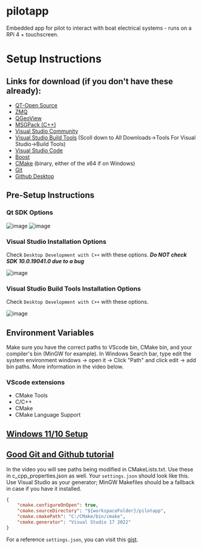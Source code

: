 # pilotapp
 Embedded app for pilot to interact with boat electrical systems - runs on a RPi 4 + touchscreen.

# Setup Instructions

## Links for download (if you don't have these already):
- [QT-Open Source](https://www.qt.io/download-open-source?hsCtaTracking=9f6a2170-a938-42df-a8e2-a9f0b1d6cdce%7C6cb0de4f-9bb5-4778-ab02-bfb62735f3e5)
- [ZMQ](https://github.com/zeromq/libzmq)
- [QGeoView](https://github.com/AmonRaNet/QGeoView)
- [MSGPack (C++)](https://github.com/msgpack/msgpack-c/tree/cpp_master)
- [Visual Studio Community](https://visualstudio.microsoft.com/downloads/)
- [Visual Studio Build Tools](https://visualstudio.microsoft.com/downloads/) (Scoll down to All Downloads->Tools For Visual Studio->Build Tools)
- [Visual Studio Code](https://code.visualstudio.com/download)
- [Boost](https://www.boost.org/users/download/)
- [CMake](https://cmake.org/download/) (binary, either of the x64 if on Windows)
- [Git](https://git-scm.com/downloads)
- [Github Desktop](https://desktop.github.com/) 

## Pre-Setup Instructions

### Qt SDK Options

![image](https://user-images.githubusercontent.com/77907654/180627100-e91bf413-128a-4d33-a34f-a3e352bcf824.png)
![image](https://user-images.githubusercontent.com/77907654/180627116-20b05471-68d5-45de-8498-da5103262053.png)


### Visual Studio Installation Options
Check `Desktop Development with C++` with these options.
***Do NOT check SDK 10.0.19041.0 due to a bug***

![image](https://user-images.githubusercontent.com/77907654/180627121-6a3ef022-6010-4a4f-855d-4ff16d0a6355.png)


### Visual Studio Build Tools Installation Options
Check `Desktop Development with C++` with these options.

![image](https://user-images.githubusercontent.com/77907654/180627126-96670f5c-65cb-46ec-9574-75ff407a041f.png)

## Environment Variables
Make sure you have the correct paths to VScode bin, CMake bin, and your compiler's bin (MinGW for example). 
In Windows Search bar, type edit the system environment windows -> open it -> Click "Path" and click edit -> add bin paths.
More information in the video below.

### VScode extensions
- CMake Tools
- C/C++
- CMake
- CMake Language Support

## [Windows 11/10 Setup](https://youtu.be/8bXEM16MvEQ)
## [Good Git and Github tutorial](https://old.benjaminashbaugh.me/code/simple-git-github-tutorial)

In the video you will see paths being modified in CMakeLists.txt. Use these in c_cpp_properties.json as well.
Your `settings.json` should look like this. Use Visual Studio as your generator; MinGW Makefiles should be a fallback in case if you have it installed.
```json
{
    "cmake.configureOnOpen": true,
    "cmake.sourceDirectory": "${workspaceFolder}/pilotapp",
    "cmake.cmakePath": "C:/CMake/bin/cmake",
    "cmake.generator": "Visual Studio 17 2022"
}
```

For a reference `settings.json`, you can visit this [gist](https://gist.github.com/richardwei6/95667e3b3287590bc7874ccd1745cff1).
